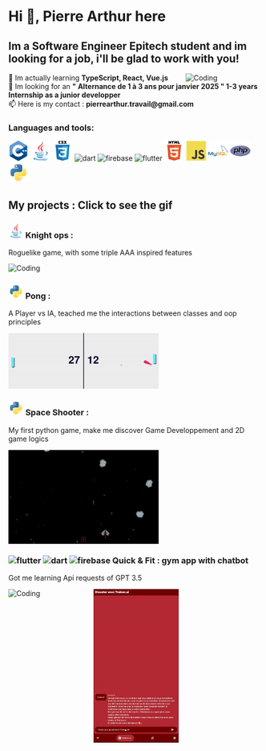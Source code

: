 <h1 align="left">Hi 👋, Pierre Arthur here</h1>
<h2 align="left">Im a Software Engineer Epitech student and im looking for a job, i'll be glad to work with you!</h2>

<img align="right" alt="Coding" width="150" src="https://media.tenor.com/y2JXkY1pXkwAAAAM/cat-computer.gif">

<p align="left">
  🌱 Im actually learning <strong>TypeScript, React, Vue.js</strong><br>
  👯 Im looking for an <strong>" Alternance de 1 à 3 ans pour janvier 2025 " 1-3 years Internship as a junior developper</strong><br>
  📫 Here is my contact : <strong>pierrearthur.travail@gmail.com</strong>
</p>

<h3 align="left">Languages and tools:</h3>
<p align="left">
    <img src="https://raw.githubusercontent.com/devicons/devicon/master/icons/cplusplus/cplusplus-original.svg" alt="cplusplus" width="40" height="40"/>
    <img src="https://raw.githubusercontent.com/devicons/devicon/ca28c779441053191ff11710fe24a9e6c23690d6/icons/java/java-original.svg" alt="cplusplus" width="40" height="40"/>
    <img src="https://raw.githubusercontent.com/devicons/devicon/master/icons/css3/css3-original-wordmark.svg" alt="css3" width="40" height="40"/>
    <img src="https://www.vectorlogo.zone/logos/dartlang/dartlang-icon.svg" alt="dart" width="40" height="40"/>
    <img src="https://www.vectorlogo.zone/logos/firebase/firebase-icon.svg" alt="firebase" width="40" height="40"/>
    <img src="https://www.vectorlogo.zone/logos/flutterio/flutterio-icon.svg" alt="flutter" width="40" height="40"/>
    <img src="https://raw.githubusercontent.com/devicons/devicon/master/icons/html5/html5-original-wordmark.svg" alt="html5" width="40" height="40"/>
    <img src="https://raw.githubusercontent.com/devicons/devicon/master/icons/javascript/javascript-original.svg" alt="javascript" width="40" height="40"/>
    <img src="https://raw.githubusercontent.com/devicons/devicon/master/icons/mysql/mysql-original-wordmark.svg" alt="mysql" width="40" height="40"/>
    <img src="https://raw.githubusercontent.com/devicons/devicon/master/icons/php/php-original.svg" alt="php" width="40" height="40"/>
    <img src="https://raw.githubusercontent.com/devicons/devicon/master/icons/python/python-original.svg" alt="python" width="40" height="40"/>
</p>

<h2 align="left">My projects : <strong>Click to see the gif</strong></h2>
<p align="left">

  <h3>
    <img src="https://raw.githubusercontent.com/devicons/devicon/ca28c779441053191ff11710fe24a9e6c23690d6/icons/java/java-original.svg" alt="python" width="30" height="30"/>
    <strong>Knight ops :</strong>
  </h3>
  <p>Roguelike game, with some triple AAA inspired features</p>
  <img align="left" alt="Coding" width="400" src="https://github.com/TeraLmec/projects_recs/blob/main/knight_ops.gif?raw=true"><br clear="both">
  
  <h3>
    <img src="https://raw.githubusercontent.com/devicons/devicon/master/icons/python/python-original.svg" alt="python" width="30" height="30"/>
    <strong>Pong :</strong>
  </h3>
  <p>A Player vs IA, teached me the interactions between classes and oop principles</p>
  <img align="left" alt="Coding" width="300" src="https://github.com/TeraLmec/projects_recs/blob/main/pong_gif.gif?raw=true"><br clear="both">
  
  <h3>
    <img src="https://raw.githubusercontent.com/devicons/devicon/master/icons/python/python-original.svg" alt="python" width="30" height="30"/>
    <strong>Space Shooter :</strong>
  </h3>
  <p>My first python game, make me discover Game Developpement and 2D game logics</p>
  <img align="left" alt="Coding" width="300" src="https://github.com/TeraLmec/projects_recs/blob/main/space_shooter_gif.gif?raw=true"><br clear="both">
  
  <h3>
    <img src="https://www.vectorlogo.zone/logos/flutterio/flutterio-icon.svg" alt="flutter" width="30" height="30"/>
    <img src="https://www.vectorlogo.zone/logos/dartlang/dartlang-icon.svg" alt="dart" width="30" height="30"/>
    <img src="https://www.vectorlogo.zone/logos/firebase/firebase-icon.svg" alt="firebase" width="30" height="30"/>
    <strong>Quick & Fit : gym app with chatbot</strong>
  </h3>
  <p>Got me learning Api requests of GPT 3.5</p>
  <img align="left" alt="Coding" width="170" src="https://github.com/TeraLmec/projects_recs/blob/main/gymapp1_gif.gif?raw=true">
  <img align="left" alt="Coding" width="170" src="https://github.com/TeraLmec/projects_recs/blob/main/gymapp2_gif.gif?raw=true"><br clear="both">
</p>
